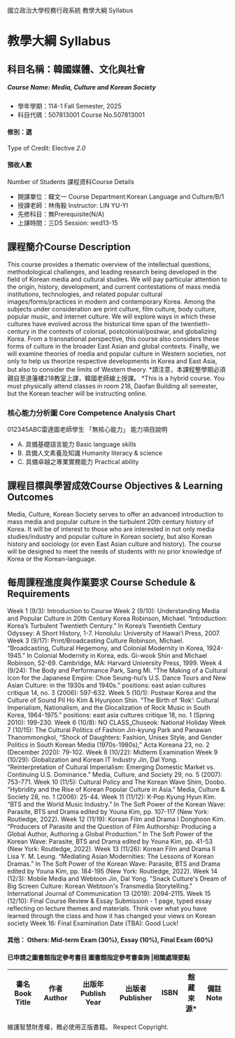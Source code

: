 國立政治大學校務行政系統 教學大綱 Syllabus
# 教學大綱 Syllabus
##  科目名稱：韓國媒體、文化與社會
#####  Course Name: Media, Culture and Korean Society
  * 學年學期：114-1 Fall Semester, 2025 
  * 科目代碼：507813001 Course No.507813001
#### 修別：選
Type of Credit: Elective 
_2.0_
#### 預收人數
Number of Students
課程資料Course Details
  * 開課單位：韓文一 Course Department:Korean Language and Culture/B/1 
  * 授課老師：林侑毅 Instructor: LIN YU-YI 
  * 先修科目：無Prerequisite(N/A)
  * 上課時間：三D5 Session: wed13-15
##  課程簡介Course Description
This course provides a thematic overview of the intellectual questions, methodological challenges, and leading research being developed in the field of Korean media and cultural studies. We will pay particular attention to the origin, history, development, and current contestations of mass media institutions, technologies, and related popular cultural images/forms/practices in modern and contemporary Korea. Among the subjects under consideration are print culture, film culture, body culture, popular music, and internet culture. We will explore ways in which these cultures have evolved across the historical time span of the twentieth-century in the contexts of colonial, postcolonial/postwar, and globalizing Korea. From a transnational perspective, this course also considers these forms of culture in the broader East Asian and global contexts. Finally, we will examine theories of media and popular culture in Western societies, not only to help us theorize respective developments in Korea and East Asia, but also to consider the limits of Western theory. 
*請注意，本課程整學期必須親自至道藩樓218教室上課，韓國老師線上授課。
*This is a hybrid course. You must physically attend classes in room 218, Daofan Building all semester, but the Korean teacher will be instructing online.
###  核心能力分析圖 Core Competence Analysis Chart
012345ABC雷達圖老師學生
「無核心能力」 
能力項目說明
  * A. 具備基礎語言能力 Basic language skills
  * B. 具備人文素養及知識 Humanity literacy & science
  * C. 具備卓越之專業實務能力 Practical ability
##  課程目標與學習成效Course Objectives & Learning Outcomes 
Media, Culture, Korean Society serves to offer an advanced introduction to mass media and popular culture in the turbulent 20th century history of Korea. It will be of interest to those who are interested in not only media studies/industry and popular culture in Korean society, but also Korean history and sociology (or even East Asian culture and history). The course will be designed to meet the needs of students with no prior knowledge of Korea or the Korean-language.
##  每周課程進度與作業要求 Course Schedule & Requirements
Week 1 (9/3): Introduction to Course
Week 2 (9/10): Understanding Media and Popular Culture in 20th Century Korea Robinson, Michael. “Introduction: Korea’s Turbulent Twentieth Century.” In Korea’s Twentieth Century Odyssey: A Short History, 1-7. Honolulu: University of Hawai‘i Press, 2007.
Week 3 (9/17): Print/Broadcasting Culture Robinson, Michael. “Broadcasting, Cultural Hegemony, and Colonial Modernity in Korea, 1924- 1945.” In Colonial Modernity in Korea, eds. Gi-wook Shin and Michael Robinson, 52-69. Cambridge, MA: Harvard University Press, 1999.
Week 4 (9/24): The Body and Performance Park, Sang Mi. “The Making of a Cultural Icon for the Japanese Empire: Choe Seung-hui’s U.S. Dance Tours and New Asian Culture: in the 1930s and 1940s.” positions: east asian cultures critique 14, no. 3 (2006): 597-632.
Week 5 (10/1): Postwar Korea and the Culture of Sound Pil Ho Kim & Hyunjoon Shin. “The Birth of ‘Rok’: Cultural Imperialism, Nationalism, and the Glocalization of Rock Music in South Korea, 1964-1975.” positions: east asia cultures critique 18, no. 1 (Spring 2010): 199-230.
Week 6 (10/8): NO CLASS_Chuseok: National Holiday
Week 7 (10/15): The Cultural Politics of Fashion Jin-kyung Park and Panawan Thanommongkol, “Shock of Daughters: Fashion, Unisex Style, and Gender Politics in South Korean Media (1970s-1980s),” Acta Koreana 23, no. 2 (December 2020): 79-102.
Week 8 (10/22): Midterm Examination
Week 9 (10/29): Globalization and Korean IT Industry Jin, Dal Yong. “Reinterpretation of Cultural Imperialism: Emerging Domestic Market vs. Continuing U.S. Dominance.” Media, Culture, and Society 29, no. 5 (2007): 753-771.
Week 10 (11/5): Cultural Policy and The Korean Wave Shim, Doobo. “Hybridity and the Rise of Korean Popular Culture in Asia.” Media, Culture & Society 28, no. 1 (2006): 25-44.
Week 11 (11/12): K-Pop Kyung Hyun Kim. “BTS and the World Music Industry.” In The Soft Power of the Korean Wave: Parasite, BTS and Drama edited by Youna Kim, pp. 107-117 (New York: Routledge, 2022).
Week 12 (11/19): Korean Film and Drama I Donghoon Kim. “Producers of Parasite and the Question of Film Authorship: Producing a Global Author, Authoring a Global Production.” In The Soft Power of the Korean Wave: Parasite, BTS and Drama edited by Youna Kim, pp. 41-53 (New York: Routledge, 2022).
Week 13 (11/26): Korean Film and Drama II Lisa Y. M. Leung. “Mediating Asian Modernities: The Lessons of Korean Dramas.” In The Soft Power of the Korean Wave: Parasite, BTS and Drama edited by Youna Kim, pp. 184-195 (New York: Routledge, 2022). 
Week 14 (12/3): Mobile Media and Webtoon Jin, Dal Yong. "Snack Culture's Dream of Big Screen Culture: Korean Webtoon's Transmedia Storytelling." International Journal of Communication 13 (2019): 2094-2115.
Week 15 (12/10): Final Course Review & Essay Submission - 1 page, typed essay reflecting on lecture themes and materials. Think over what you have learned through the class and how it has changed your views on Korean society
Week 16: Final Examination Date (TBA): Good Luck!
####  其他： Others: Mid-term Exam (30%), Essay (10%), Final Exam (60%) 
####  已申請之圖書館指定參考書目  圖書館指定參考書查詢 |相關處理要點
書名 Book Title |  作者 Author |  出版年 Publish Year |  出版者 Publisher |  ISBN  |  館藏來源* |  備註 Note  
---|---|---|---|---|---|---  
維護智慧財產權，務必使用正版書籍。 Respect Copyright.